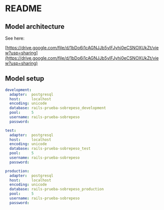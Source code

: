 # README

## Model architecture

See here:

[https://drive.google.com/file/d/1bDo6i1cAGNJJb5ylFJyhi0eCSNOXUkZt/view?usp=sharing](https://drive.google.com/file/d/1bDo6i1cAGNJJb5ylFJyhi0eCSNOXUkZt/view?usp=sharing)

## Model setup

```yml
development:
  adapter:  postgresql
  host:     localhost
  encoding: unicode
  database: rails-prueba-sobrepeso_development
  pool:     5
  username: rails-prueba-sobrepeso
  password:

test:
  adapter:  postgresql
  host:     localhost
  encoding: unicode
  database: rails-prueba-sobrepeso_test
  pool:     5
  username: rails-prueba-sobrepeso
  password:

production:
  adapter:  postgresql
  host:     localhost
  encoding: unicode
  database: rails-prueba-sobrepeso_production
  pool:     5
  username: rails-prueba-sobrepeso
  password:
```